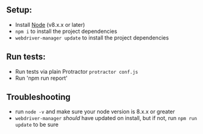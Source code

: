 
## Setup:

* Install [Node](http://nodejs.org) (v8.x.x or later)
* `npm i` to install the project dependencies
* `webdriver-manager update` to install the project dependencies



## Run tests:

* Run tests via plain Protractor `protractor conf.js`
* Run 'npm run report'


## Troubleshooting

* run `node -v` and make sure your node version is 8.x.x or greater
* `webdriver-manager` _should_ have updated on install, but if not, run `npm run update` to be sure
